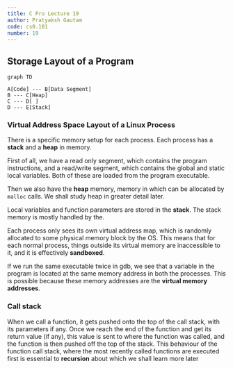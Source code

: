 ```yaml
---
title: C Pro Lecture 19
author: Pratyaksh Gautam
code: cs0.101
number: 19
---
```


## Storage Layout of a Program

```mermaid
graph TD

A[Code] --- B[Data Segment]
B --- C[Heap]
C --- D[ ]
D --- E[Stack]
```

### Virtual Address Space Layout of a Linux Process

There is a specific memory setup for each process. Each process has a **stack** and a **heap** in memory.

First of all, we have a read only segment, which contains the program instructions, and a read/write segment, which contains the global and static local variables. 
Both of these are loaded from the program executable.

Then we also have the **heap** memory, memory in which can be allocated by `malloc` calls. We shall study heap in greater detail later.

Local variables and function parameters are stored in the **stack**. The stack memory is mostly handled by the.


Each process only sees its own virtual address map, which is randomly allocated to some physical memory block by the OS.
This means that for each normal process, things outside its virtual memory are inaccessible to it, and it is effectively **sandboxed**.

If we run the same executable twice in gdb, we see that a variable in the program is located at the same memory address in both the processes. This is possible because these memory addresses are the **virtual memory addresses**.

### Call stack

When we call a function, it gets pushed onto the top of the call stack, with its parameters if any. Once we reach the end of the function and get its return value (if any), this value is sent to where the function was called, and the function is then pushed off the top of the stack.
This behaviour of the function call stack, where the most recently called functions are executed first is essential to **recursion** about which we shall learn more later
